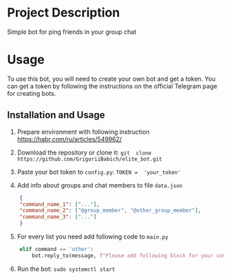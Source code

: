 
# Project Description

Simple bot for ping friends in your group chat 

# Usage

To use this bot, you will need to create your own bot and get a token. You can get a token by following the instructions on the official Telegram page for creating bots.

## Installation and Usage

1.  Prepare environment with following instruction https://habr.com/ru/articles/549962/ 
    
2.  Download the repository or clone it:
    `git  clone  https://github.com/GrigoriiBabich/elite_bot.git`
    
3.  Paste your bot token to `config.py`:
    `TOKEN =  'your_token'`

4. Add info about groups and chat members to file `data.json`
```json
    {
    "command_name_1": ["..."],
    "command_name_2": ["@group_member", "@other_group_member"],
    "command_name_3": ["..."]
    }
```
    
5. For every list you need add following code to `main.py`
```python
    elif command == 'other':
        bot.reply_to(message, f"Please add following block for your commands {unpack(dict[command])}")
```
    
6.  Run the bot:
    `sudo systemctl start`

